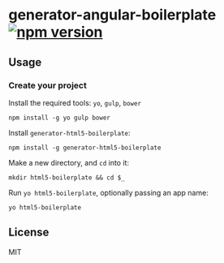 # generator-angular-boilerplate [![npm version](https://badge.fury.io/js/generator-html5-boilerplate.svg)](http://badge.fury.io/js/generator-html5-boilerplate)

## Usage

### Create your project

Install the required tools: `yo`, `gulp`, `bower`
```
npm install -g yo gulp bower
```

Install `generator-html5-boilerplate`:
```
npm install -g generator-html5-boilerplate
```

Make a new directory, and `cd` into it:
```
mkdir html5-boilerplate && cd $_
```

Run `yo html5-boilerplate`, optionally passing an app name:
```
yo html5-boilerplate
```

## License

MIT
